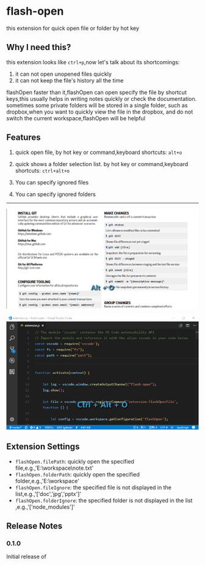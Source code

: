 # flash-open

this extension for quick open file or folder by hot key

## Why I need this?
this extension looks like `ctrl+p`,now let's talk about its shortcomings:  
1. it can not open unopened files quickly  
1. it can not keep the file's history all the time  

 flashOpen faster than it,flashOpen can open specify the file by shortcut keys,this usually helps in writing notes quickly or check the documentation.  
 sometimes some private folders will be stored in a single folder, such as dropbox,when you want to quickly view the file in the dropbox, and do not switch the current workspace,flashOpen will be helpful

## Features

1. quick open file, by hot key or command,keyboard shortcuts: `alt+o`
	
1. quick shows a folder selection list. by hot key or command,keyboard shortcuts: `ctrl+alt+o`
	
1. You can specify ignored files
    
1. You can specify ignored folders

-----------------------------------

![](https://raw.githubusercontent.com/baixiaoyu2997/Flash-Open/master/image/quickOpenFile.gif)  

![](https://raw.githubusercontent.com/baixiaoyu2997/Flash-Open/master/image/openFolder.gif)

## Extension Settings

* `flashOpen.filePath`: quickly open the specified file,e.g.,'E:\workspace\note.txt'
* `flashOpen.folderPath`: quickly open the specified folder,e.g.,'E:\workspace'
* `flashOpen.fileIgnore`: the specified file is not displayed in the list,e.g.,'['doc','jpg','pptx']'
* `flashOpen.folderIgnore`: the specified folder is not displayed in the list ,e.g.,'['node_modules']'

## Release Notes

### 0.1.0

Initial release of
